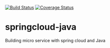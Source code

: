 [![Build Status](https://travis-ci.org/clustercamp/spring-cloud-java11.svg?branch=master)](https://travis-ci.org/clustercamp/spring-cloud-java11)
[![Coverage Status](https://coveralls.io/repos/github/clustercamp/spring-cloud-java11/badge.svg?branch=master)](https://coveralls.io/github/clustercamp/spring-cloud-java11?branch=master)
# springcloud-java
Building micro service with spring cloud and Java
